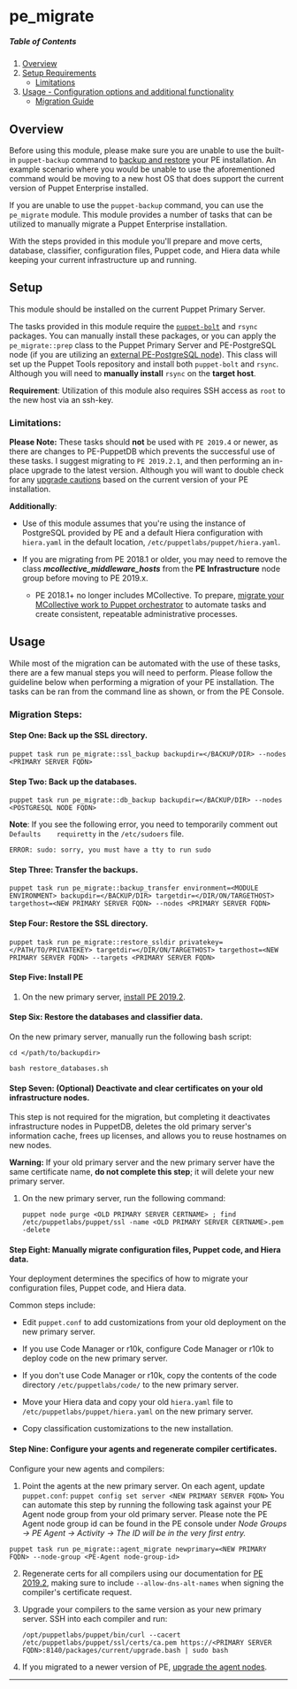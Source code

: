 # pe_migrate

##### Table of Contents

1. [Overview](#Overview)
1. [Setup Requirements](#setup)
    * [Limitations](#limitations)
1. [Usage - Configuration options and additional functionality](#usage)
    * [Migration Guide](#migration_steps)

## Overview

Before using this module, please make sure you are unable to use the built-in `puppet-backup` command to [backup and restore](https://puppet.com/docs/pe/2019.8/backing_up_and_restoring_pe.html) your PE installation. An example scenario where you would be unable to use the aforementioned command would be moving to a new host OS that does support the current version of Puppet Enterprise installed.

If you are unable to use the `puppet-backup` command, you can use the `pe_migrate` module. This module provides a number of tasks that can be utilized to manually migrate a Puppet Enterprise installation.

With the steps provided in this module you'll prepare and move certs, database, classifier, configuration files, Puppet code, and Hiera data while keeping your current infrastructure up and running.

## Setup

This module should be installed on the current Puppet Primary Server.

The tasks provided in this module require the [`puppet-bolt`](https://puppet.com/docs/bolt/latest/bolt_installing.html) and `rsync` packages. You can manually install these packages, or you can apply the `pe_migrate::prep` class to the Puppet Primary Server and PE-PostgreSQL node (if you are utilizing an [external PE-PostgreSQL node](https://puppet.com/docs/pe/2019.7/installing_postgresql.html)). This class will set up the Puppet Tools repository and install both `puppet-bolt` and `rsync`. Although you will need to **manually install** `rsync` on the **target host**.

**Requirement**: Utilization of this module also requires SSH access as `root` to the new host via an ssh-key.

### Limitations:

**Please Note:** These tasks should **not** be used with `PE 2019.4` or newer, as there are changes to PE-PuppetDB which prevents the successful use of these tasks. I suggest migrating to `PE 2019.2.1`, and then performing an in-place upgrade to the latest version. Although you will want to double check for any [upgrade cautions](https://puppet.com/docs/pe/2019.2/upgrading_pe.html#upgrade_cautions) based on the current version of your PE installation.

**Additionally**:

*   Use of this module assumes that you're using the instance of PostgreSQL provided by PE and a default Hiera configuration with `hiera.yaml` in the default location, `/etc/puppetlabs/puppet/hiera.yaml`.

* If you are migrating from PE 2018.1 or older, you may need to remove the class ***mcollective\_middleware\_hosts*** from the **PE Infrastructure** node group before moving to PE 2019.x.
  *  PE 2018.1+ no longer includes MCollective. To prepare, [migrate your MCollective work to Puppet orchestrator](https://puppet.com/docs/pe/2018.1/managing_mcollective/migrating_from_mcollective_to_orchestrator.html) to automate tasks and create consistent, repeatable administrative processes.


## Usage

While most of the migration can be automated with the use of these tasks, there are a few manual steps you will need to perform. Please follow the guideline below when performing a migration of your PE installation. The tasks can be ran from the command line as shown, or from the PE Console.

### Migration Steps:

#### **Step One: Back up the SSL directory.**

```
puppet task run pe_migrate::ssl_backup backupdir=</BACKUP/DIR> --nodes <PRIMARY SERVER FQDN>
```

#### **Step Two: Back up the databases.**

```
puppet task run pe_migrate::db_backup backupdir=</BACKUP/DIR> --nodes <POSTGRESQL NODE FQDN>
```

**Note**: If you see the following error, you need to temporarily comment out `Defaults    requiretty` in the `/etc/sudoers` file.

```
ERROR: sudo: sorry, you must have a tty to run sudo
```

#### **Step Three: Transfer the backups.**

```
puppet task run pe_migrate::backup_transfer environment=<MODULE ENVIRONMENT> backupdir=</BACKUP/DIR> targetdir=</DIR/ON/TARGETHOST> targethost=<NEW PRIMARY SERVER FQDN> --nodes <PRIMARY SERVER FQDN>
```

#### **Step Four: Restore the SSL directory.**

```
puppet task run pe_migrate::restore_ssldir privatekey=</PATH/TO/PRIVATEKEY> targetdir=</DIR/ON/TARGETHOST> targethost=<NEW PRIMARY SERVER FQDN> --targets <PRIMARY SERVER FQDN>
```

#### **Step Five: Install PE**

1.  On the new primary server, [install PE 2019.2](https://puppet.com/misc/pe-files/previous-releases/2019.2.1/).

#### **Step Six: Restore the databases and classifier data.**

On the new primary server, manually run the following bash script:

```
cd </path/to/backupdir>

bash restore_databases.sh
```

#### **Step Seven: (Optional) Deactivate and clear certificates on your old infrastructure nodes.**

This step is not required for the migration, but completing it deactivates infrastructure nodes in PuppetDB, deletes the old primary server's information cache, frees up licenses, and allows you to reuse hostnames on new nodes.

**Warning:** If your old primary server and the new primary server have the same certificate name, **do not complete this step**; it will delete your new primary server.

1.  On the new primary server, run the following command:

    `puppet node purge <OLD PRIMARY SERVER CERTNAME> ; find /etc/puppetlabs/puppet/ssl -name <OLD PRIMARY SERVER CERTNAME>.pem -delete`

#### **Step Eight: Manually migrate configuration files, Puppet code, and Hiera data.**

Your deployment determines the specifics of how to migrate your configuration files, Puppet code, and Hiera data.

Common steps include:

*   Edit `puppet.conf` to add customizations from your old deployment on the new primary server.

*   If you use Code Manager or r10k, configure Code Manager or r10k to deploy code on the new primary server.

*   If you don't use Code Manager or r10k, copy the contents of the code directory `/etc/puppetlabs/code/` to the new primary server.

*   Move your Hiera data and copy your old `hiera.yaml` file to `/etc/puppetlabs/puppet/hiera.yaml` on the new primary server.

*   Copy classification customizations to the new installation.

#### **Step Nine: Configure your agents and regenerate compiler certificates.**

Configure your new agents and compilers:

1.  Point the agents at the new primary server. On each agent, update `puppet.conf`: `puppet config set server <NEW PRIMARY SERVER FQDN>` You can automate this step by running the following task against your PE Agent node group from your old primary server. Please note the PE Agent node group id can be found in the PE console under _Node Groups -> PE Agent -> Activity -> The ID will be in the very first entry._

```
puppet task run pe_migrate::agent_migrate newprimary=<NEW PRIMARY FQDN> --node-group <PE-Agent node-group-id>
```

2.  Regenerate certs for all compilers using our documentation for [PE 2019.2](https://puppet.com/docs/pe/2019.2/regenerate_certificates.html), making sure to include `--allow-dns-alt-names` when signing the compiler's certificate request.

3.  Upgrade your compilers to the same version as your new primary server. SSH into each compiler and run:

    `/opt/puppetlabs/puppet/bin/curl --cacert /etc/puppetlabs/puppet/ssl/certs/ca.pem https://<PRIMARY SERVER FQDN>:8140/packages/current/upgrade.bash | sudo bash`

4.  If you migrated to a newer version of PE, [upgrade the agent nodes](https://puppet.com/docs/pe/2019.2/upgrading_agents.html).

---
